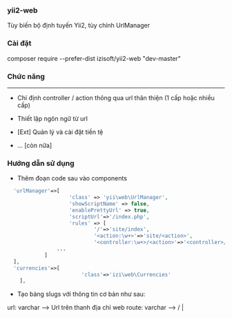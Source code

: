 ### yii2-web
Tùy biến bộ định tuyến Yii2, tùy chỉnh UrlManager

### Cài đặt
composer require --prefer-dist izisoft/yii2-web "dev-master"

### Chức năng
-------------
* Chỉ định  controller / action thông qua url thân thiện (1 cấp hoặc nhiều cấp)
* Thiết lập ngôn ngữ từ url
* [Ext] Quản lý và cài đặt tiền tệ

* ... [còn nữa]
### Hướng dẫn sử dụng
* Thêm đoạn code sau vào components
```php
  'urlManager'=>[
    				'class' => 'yii\web\UrlManager',
    				'showScriptName' => false,
    				'enablePrettyUrl' => true,
    				'scriptUrl'=>'/index.php',
    				'rules' => [
    						'/'=>'site/index',
    						'<action:\w+>'=>'site/<action>',    						
    						'<controller:\w+>/<action>'=>'<controller>/<action>'
                ...
            ]
  ],
  'currencies'=>[
						'class'=>'izi\web\Currencies'
	],
  ```
* Tạo bảng slugs với thông tin cơ bản như sau:

url: varchar --> Url trên thanh địa chỉ web
route: varchar --> <controller>/<action> | <action>
